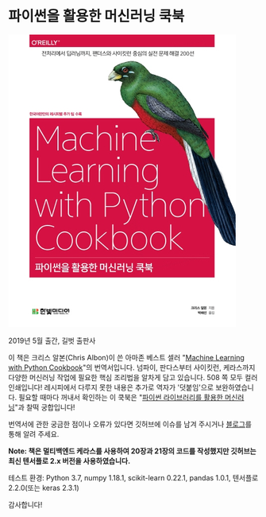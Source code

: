 # 파이썬을 활용한 머신러닝 쿡북

![커버 이미지](./cover.jpg)

2019년 5월 출간, 길벗 출판사

이 책은 크리스 알본(Chris Albon)이 쓴 아마존 베스트 셀러 "[Machine Learning with Python Cookbook](https://www.amazon.com/Machine-Learning-Python-Cookbook-Preprocessing/dp/1491989386/)"의 번역서입니다. 넘파이, 판다스부터 사이킷런, 케라스까지 다양한 머신러닝 작업에 필요한 핵심 조리법을 알차게 담고 있습니다. 508 쪽 모두 컬러 인쇄입니다! 레시피에서 다루지 못한 내용은 추가로 역자가 '덧붙임'으로 보완하였습니다. 필요할 때마다 꺼내서 확인하는 이 쿡북은 "[파이썬 라이브러리를 활용한 머신러닝](https://tensorflow.blog/개정판-파이썬-라이브러리를-활용한-머신러닝/)"과 찰떡 궁합입니다!


번역서에 관한 궁금한 점이나 오류가 있다면 깃허브에 이슈를 남겨 주시거나 [블로그](https://bit.ly/ml-cookbook)를 통해 알려 주세요.


**Note: 책은 멀티백엔드 케라스를 사용하여 20장과 21장의 코드를 작성했지만 깃허브는 최신 텐서플로 2.x 버전을 사용하였습니다.**


테스트 환경: Python 3.7, numpy 1.18.1, scikit-learn 0.22.1, pandas 1.0.1, 텐서플로 2.2.0(또는 keras 2.3.1)


감사합니다!